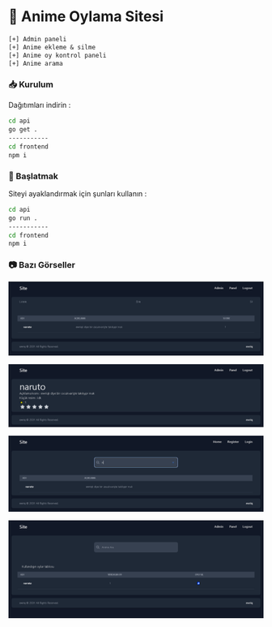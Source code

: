 # 👋 Anime Oylama Sitesi

    [+] Admin paneli
    [+] Anime ekleme & silme
    [+] Anime oy kontrol paneli
    [+] Anime arama 

### 📥 Kurulum

Dağıtımları indirin : 


```bash
cd api
go get .
-----------
cd frontend
npm i 
```

### 🧨 Başlatmak

Siteyi ayaklandırmak için şunları kullanın :

```bash
cd api
go run .
-----------
cd frontend
npm i 
```

### 📷 Bazı Görseller

![admin](https://github.com/ewriq/anime-score/blob/main/img/admin-panel.png?raw=true)

![adminpage](https://github.com/ewriq/anime-score/blob/main/img/anime-page.png?raw=true)

![search](https://github.com/ewriq/anime-score/blob/main/img/search.png?raw=true)

![vote](https://github.com/ewriq/anime-score/blob/main/img/vote-panel.png?raw=true)